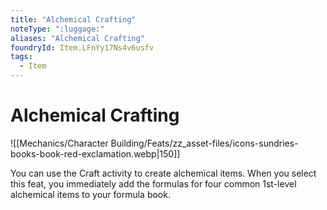 ```yaml
---
title: "Alchemical Crafting"
noteType: ":luggage:"
aliases: "Alchemical Crafting"
foundryId: Item.LFnYy17Ns4v6usfv
tags:
  - Item
---
```


# Alchemical Crafting
![[Mechanics/Character Building/Feats/zz_asset-files/icons-sundries-books-book-red-exclamation.webp|150]]

You can use the Craft activity to create alchemical items. When you select this feat, you immediately add the formulas for four common 1st-level alchemical items to your formula book.
